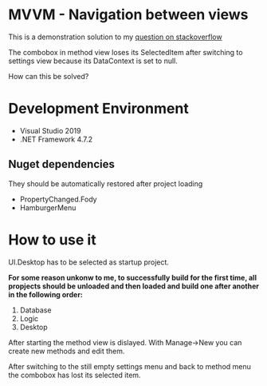 # MVVM - Navigation between views

This is a demonstration solution to my [question on stackoverflow](https://stackoverflow.com/questions/60280730/combobox-binding-selecteditem-lost-after-viewmodel-change-wpf-mvvm "ComboBox binding - SelectedItem lost after ViewModel change")

The combobox in method view loses its SelectedItem after switching to 
settings view because its DataContext is set to null.

How can this be solved?

# Development Environment
- Visual Studio 2019
- .NET Framework 4.7.2

## Nuget dependencies
They should be automatically restored after project loading

- PropertyChanged.Fody
- HamburgerMenu

# How to use it
UI.Desktop has to be selected as startup project.

**For some reason unkonw to me, to successfully build for the first time, all propjects should be unloaded and then loaded and build one after another in the following order:**
1. Database
2. Logic
3. Desktop

After starting the method view is dislayed. With Manage->New you can 
create new methods and edit them.

After switching to the still empty settings menu and back to method menu
the combobox has lost its selected item.
